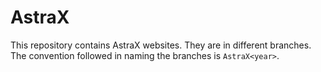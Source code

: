 # AstraX

This repository contains AstraX websites. They are in different branches. The convention followed in naming the branches is `AstraX<year>`.
